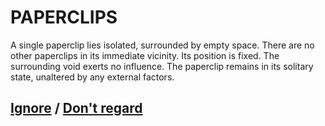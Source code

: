 # PAPERCLIPS

A single paperclip lies isolated, surrounded by empty space. There are no other paperclips in its immediate vicinity. Its position is fixed. The surrounding void exerts no influence. The paperclip remains in its solitary state, unaltered by any external factors.

## [Ignore](page-e529fc69502dab06) / [Don't regard](page-67153af8b9275aad)

